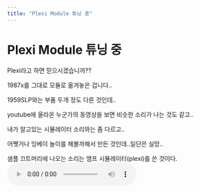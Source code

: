 ```yaml
---
title: "Plexi Module 튜닝 중"
---
```

# Plexi Module 튜닝 중


Plexi라고 하면 믿으시겠습니까??

1987x를 그대로 모듈로 옮겨놓은 겁니다..

1959SLP와는 부품 두개 정도 다른 것인데..


youtube에 올라온 누군가의 동영상을 보면 비슷한 소리가 나는 것도 같고..

내가 알고있는 시뮬레이터 소리와는 좀 다르고..


어쨋거나 잉베이 놀이를 해볼까해서 만든 것인데..일단은 실망..

샘플 끄트머리에 나오는 소리는 앰프 시뮬레이터(plexi)를 쓴 것이다.
![audio](6ffb4d4231dd17e06033623cdbc9935c.mp3)
 


